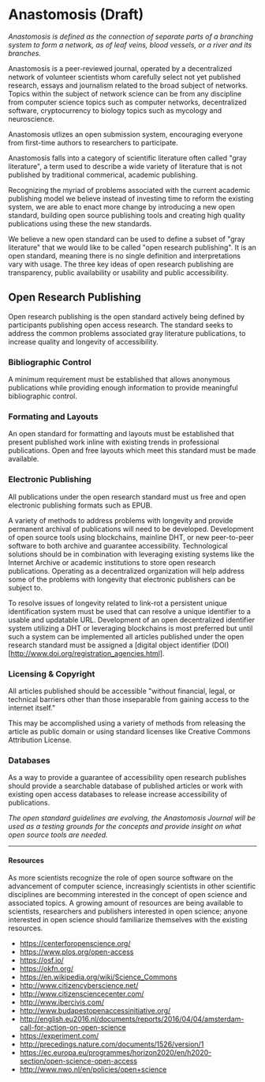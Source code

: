 # Anastomosis (Draft)
*Anastomosis is defined as the connection of separate parts of a branching system to form a network, as of leaf veins, blood vessels, or a river and its branches.*

Anastomosis is a peer-reviewed journal, operated by a decentralized network of volunteer scientists whom carefully select not yet published research, essays and journalism related to the broad subject of networks. Topics within the subject of network science can be from any discipline from computer science topics such as computer networks, decentralized software, cryptocurrency to biology topics such as mycology and neuroscience.

Anastomosis utlizes an open submission system, encouraging everyone from first-time authors to researchers to  participate.

Anastomosis falls into a category of scientific literature often called "gray literature", a term used to describe a wide variety of literature that is not published by traditional commerical, academic publishing. 

Recognizing the myriad of problems associated with the current academic publishing model we believe instead of investing time to reform the existing system, we are able to enact more change by introducing a new open standard, building open source publishing tools and creating high quality publications using these the new standards.

We believe a new open standard can be used to define a subset of "gray literature" that we would like to be called "open research publishing". It is an open standard, meaning there is no single definition and interpretations vary with usage. The three key ideas of open research publishing are transparency, public availability or usability and public accessibility. 

## Open Research Publishing
Open research publishing is the open standard actively being defined by participants publishing open access research. The standard seeks to address the common problems associated gray literature publications, to increase quality and longevity of accessibility.

### Bibliographic Control
A minimum requirement must be established that allows anonymous publications while providing enough information to provide meaningful bibliographic control.

### Formating and Layouts
An open standard for formatting and layouts must be established that present published work inline with existing trends in professional publications. Open and free layouts which meet this standard must be made available.

### Electronic Publishing 
All publications under the open research standard must us free and open electronic publishing formats such as EPUB.

A variety of methods to address problems with longevity and provide permanent archival of publications will need to be developed. Development of open source tools using blockchains, mainline DHT, or new peer-to-peer software to both archive and guarantee accessibility. Technological solutions should be in combination with leveraging existing systems like the Internet Archive or academic institutions to store open research publications. Operating as a decentralized organization will help address some of the problems with longevity that electronic publishers can be subject to.

To resolve issues of longevity related to link-rot a persistent unique identification system must be used that can resolve a unique identifier to a usable and updatable URL. Development of an open decentralized identifier system utilizing a DHT or leveraging blockchains is most preferred but until such a system can be implemented all articles published under the open research standard must be assigned a [digital object identifier (DOI)[http://www.doi.org/registration_agencies.html].

### Licensing & Copyright
All articles published should be accessible "without financial, legal, or technical barriers other than those inseparable from gaining access to the internet itself."

This may be accomplished using a variety of methods from releasing the article as public domain or using standard licenses like Creative Commons Attribution License. 
 
### Databases
As a way to provide a guarantee of accessibility open research publishes should provide a searchable database of published articles or work with existing open access databases to release increase accessibility of publications.

*The open standard guidelines are evolving, the Anastomosis Journal will be used as a testing grounds for the concepts and provide insight on what open source tools are needed.*

---

#### Resources
As more scientists recognize the role of open source software on the advancement of computer science, increasingly scientists in other scientific disciplines are becomming interested in the concept of open science and associated topics. A growing amount of resources are being available to scientists, researchers and publishers interested in open science; anyone interested in open science should familiarize themselves with the existing resources.

* https://centerforopenscience.org/
* https://www.plos.org/open-access
* https://osf.io/
* https://okfn.org/
* https://en.wikipedia.org/wiki/Science_Commons
* http://www.citizencyberscience.net/
* http://www.citizensciencecenter.com/
* http://www.ibercivis.com/
* http://www.budapestopenaccessinitiative.org/
* http://english.eu2016.nl/documents/reports/2016/04/04/amsterdam-call-for-action-on-open-science
* https://experiment.com/
* http://precedings.nature.com/documents/1526/version/1
* https://ec.europa.eu/programmes/horizon2020/en/h2020-section/open-science-open-access
* http://www.nwo.nl/en/policies/open+science


